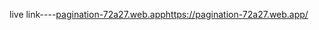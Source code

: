 live link----[pagination-72a27.web.app](https://pagination-72a27.web.app/)https://pagination-72a27.web.app/
